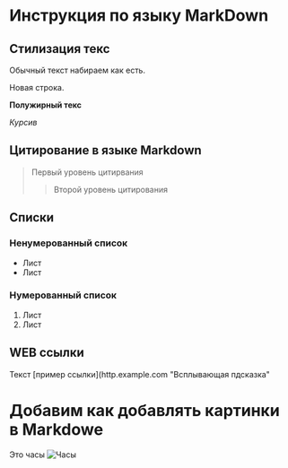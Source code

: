 # Инструкция по языку MarkDown

## Стилизация текс
Обычный текст набираем как есть.

Новая строка.

**Полужирный текс**

*Курсив*

## Цитирование в языке Markdown
> Первый уровень цитирвания 
>> Второй уровень цитирования 

## Списки
### Ненумерованный список
* Лист
* Лист

### Нумерованный список
1. Лист
2. Лист

## WEB ссылки
Текст [пример ссылки](http.example.com "Всплывающая пдсказка"

# Добавим как добавлять картинки в Markdowe
Это часы
![Часы](clook.jpg)
